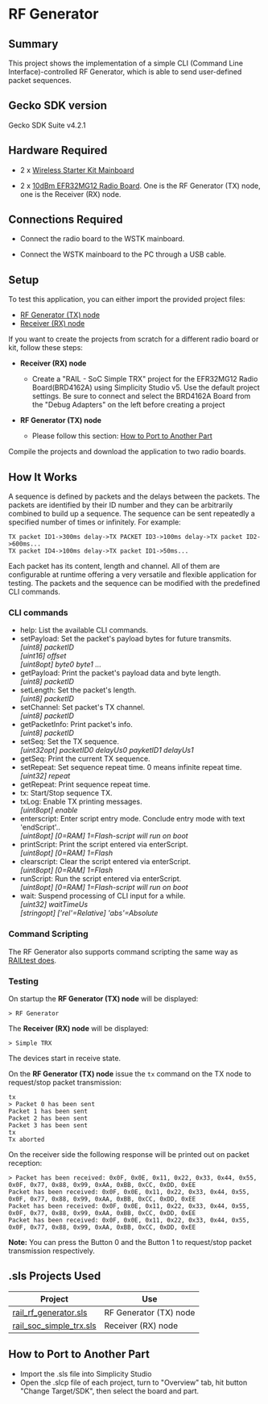 # RF Generator #

## Summary ##

This project shows the implementation of a simple CLI (Command Line Interface)-controlled  RF Generator, which is able to send user-defined packet sequences.

## Gecko SDK version ##

Gecko SDK Suite v4.2.1

## Hardware Required ##

- 2 x [Wireless Starter Kit Mainboard](https://www.silabs.com/development-tools/wireless/wireless-starter-kit-mainboard)

- 2 x [10dBm EFR32MG12 Radio Board](https://www.silabs.com/development-tools/wireless/zigbee/slwrb4162a-efr32mg12-radio-board). One is the RF Generator (TX) node, one is the Receiver (RX) node.

## Connections Required ##

- Connect the radio board to the WSTK mainboard.

- Connect the WSTK mainboard to the PC through a USB cable.

## Setup ##

To test this application, you can either import the provided project files:

- [RF Generator (TX) node](SimplicityStudio/rail_rf_generator.sls)
- [Receiver (RX) node](SimplicityStudio/rail_soc_simple_trx.sls)

If you want to create the projects from scratch for a different radio board or kit, follow these steps:

- **Receiver (RX) node**
  - Create a "RAIL - SoC Simple TRX" project for the EFR32MG12 Radio Board(BRD4162A) using Simplicity Studio v5. Use the default project settings. Be sure to connect and select the BRD4162A Board from the "Debug Adapters" on the left before creating a project

- **RF Generator (TX) node**
  - Please follow this section: [How to Port to Another Part](#how-to-port-to-another-part)

Compile the projects and download the application to two radio boards.

## How It Works ##

A sequence is defined by packets and the delays between the packets. The packets are identified by their ID number and they can be arbitrarily combined to build up a sequence. The sequence can be sent repeatedly a specified number of times or infinitely.
For example:

```
TX packet ID1->300ms delay->TX PACKET ID3->100ms delay->TX packet ID2->600ms...
TX packet ID4->100ms delay->TX packet ID1->50ms...
```

Each packet has its content, length and channel. All of them are configurable at runtime offering a very versatile and flexible application for testing.
The packets and the sequence can be modified with the predefined CLI commands.

### CLI commands ###

- help: List the available CLI commands.
- setPayload: Set the packet's payload bytes for future transmits.\
*[uint8] packetID*\
*[uint16] offset*\
*[uint8opt] byte0 byte1 ...*
- getPayload: Print the packet's payload data and byte length.\
*[uint8] packetID*
- setLength: Set the packet's length.\
*[uint8] packetID*
- setChannel: Set packet's TX channel.\
*[uint8] packetID*
- getPacketInfo: Print packet's info.\
*[uint8] packetID*
- setSeq: Set the TX sequence.\
*[uint32opt] packetID0 delayUs0 payketID1 delayUs1*
- getSeq: Print the current TX sequence.
- setRepeat: Set sequence repeat time. 0 means infinite repeat time.\
*[uint32] repeat*
- getRepeat: Print sequence repeat time.
- tx: Start/Stop sequence TX.
- txLog: Enable TX printing messages.\
*[uint8opt] enable*
- enterscript: Enter script entry mode. Conclude entry mode with text 'endScript'..\
*[uint8opt] [0=RAM] 1=Flash-script will run on boot*
- printScript: Print the script entered via enterScript.\
*[uint8opt] [0=RAM] 1=Flash*
- clearscript: Clear the script entered via enterScript.\
*[uint8opt] [0=RAM] 1=Flash*
- runScript: Run the script entered via enterScript.\
*[uint8opt] [0=RAM] 1=Flash-script will run on boot*
- wait: Suspend processing of CLI input for a while.\
*[uint32] waitTimeUs*\
*[stringopt] ['rel'=Relative] 'abs'=Absolute*

### Command Scripting ###

The RF Generator also supports command scripting the same way as [RAILtest does](https://www.silabs.com/documents/public/user-guides/ug409-railtest-users-guide.pdf#page=6).

### Testing ###

On startup the **RF Generator (TX) node** will be displayed:

```
> RF Generator
```

The **Receiver (RX) node** will be displayed:

```
> Simple TRX
```

The devices start in receive state.

On the **RF Generator (TX) node** issue the `tx` command on the TX node to request/stop packet transmission:

```
tx
> Packet 0 has been sent
Packet 1 has been sent
Packet 2 has been sent
Packet 3 has been sent
tx
Tx aborted
```

On the receiver side the following response will be printed out on packet
reception:

```
> Packet has been received: 0x0F, 0x0E, 0x11, 0x22, 0x33, 0x44, 0x55, 0x0F, 0x77, 0x88, 0x99, 0xAA, 0xBB, 0xCC, 0xDD, 0xEE
Packet has been received: 0x0F, 0x0E, 0x11, 0x22, 0x33, 0x44, 0x55, 0x0F, 0x77, 0x88, 0x99, 0xAA, 0xBB, 0xCC, 0xDD, 0xEE
Packet has been received: 0x0F, 0x0E, 0x11, 0x22, 0x33, 0x44, 0x55, 0x0F, 0x77, 0x88, 0x99, 0xAA, 0xBB, 0xCC, 0xDD, 0xEE
Packet has been received: 0x0F, 0x0E, 0x11, 0x22, 0x33, 0x44, 0x55, 0x0F, 0x77, 0x88, 0x99, 0xAA, 0xBB, 0xCC, 0xDD, 0xEE
```

**Note:** You can press the Button 0 and the Button 1 to request/stop packet transmission respectively.

## .sls Projects Used ##

Project | Use
-|-|
[rail_rf_generator.sls](SimplicityStudio/rail_rf_generator.sls) | RF Generator (TX) node
[rail_soc_simple_trx.sls](SimplicityStudio/rail_soc_simple_trx.sls) | Receiver (RX) node

## How to Port to Another Part ##

- Import the .sls file into Simplicity Studio
- Open the .slcp file of each project, turn to "Overview" tab, hit button "Change Target/SDK", then select the board and part.
